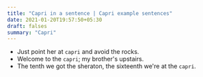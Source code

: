 ```yaml
---
title: "Capri in a sentence | Capri example sentences"
date: 2021-01-20T19:57:50+05:30
draft: falses
summary: "Capri"
---
```

- Just point her at `capri` and avoid the rocks.
- Welcome to the `capri`; my brother's upstairs.
- The tenth we got the sheraton, the sixteenth we're at the `capri`.
                 
